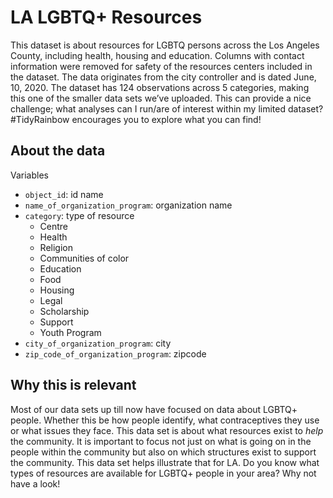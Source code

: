 
# LA LGBTQ+ Resources

This dataset is about resources for LGBTQ persons across the Los Angeles County, including health, housing and education. Columns with contact information were removed for safety of the resources centers included in the dataset. The data originates from the city controller and is dated June, 10, 2020. The dataset has 124 observations across 5 categories, making this one of the smaller data sets we’ve uploaded. This can provide a nice challenge; what analyses can I run/are of interest within my limited dataset? #TidyRainbow encourages you to explore what you can find!

## About the data

Variables
- `object_id`:	 			id name
- `name_of_organization_program`:	organization name
- `category`:				type of resource
	- Centre
	- Health 
	- Religion 
	- Communities of color
	- Education
	- Food
	- Housing
	- Legal
	- Scholarship
	- Support
	- Youth Program
- `city_of_organization_program`:	 city 
- `zip_code_of_organization_program`:	 zipcode


## Why this is relevant

Most of our data sets up till now have focused on data about LGBTQ+ people. Whether this be how people identify, what contraceptives they use or what issues they face. This data set is about what resources exist to *help* the community. It is important to focus not just on what is going on in the people within the community but also on which structures exist to support the community. This data set helps illustrate that for LA. Do you know what types of resources are available for LGBTQ+ people in your area? Why not have a look!
